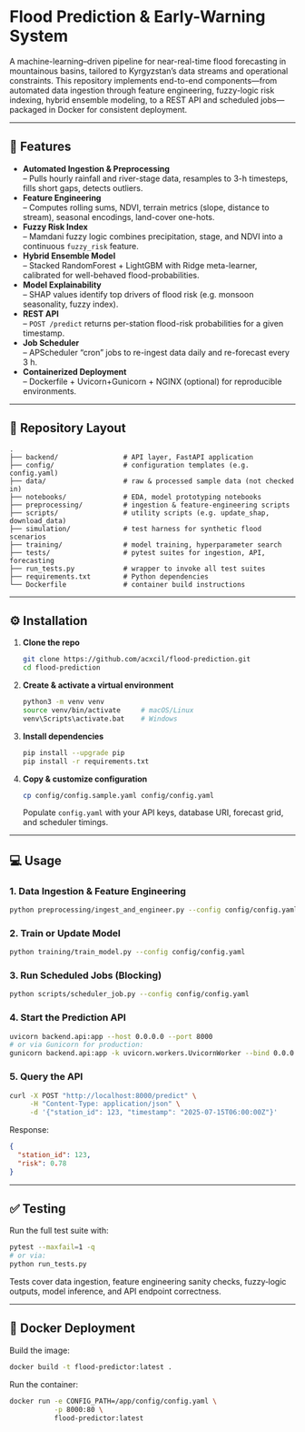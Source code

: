 # Flood Prediction & Early-Warning System

A machine-learning–driven pipeline for near-real-time flood forecasting in mountainous basins, tailored to Kyrgyzstan’s data streams and operational constraints. This repository implements end-to-end components—from automated data ingestion through feature engineering, fuzzy-logic risk indexing, hybrid ensemble modeling, to a REST API and scheduled jobs—packaged in Docker for consistent deployment.

---

## 🚀 Features

- **Automated Ingestion & Preprocessing**  
  – Pulls hourly rainfall and river-stage data, resamples to 3-h timesteps, fills short gaps, detects outliers.  
- **Feature Engineering**  
  – Computes rolling sums, NDVI, terrain metrics (slope, distance to stream), seasonal encodings, land-cover one-hots.  
- **Fuzzy Risk Index**  
  – Mamdani fuzzy logic combines precipitation, stage, and NDVI into a continuous `fuzzy_risk` feature.  
- **Hybrid Ensemble Model**  
  – Stacked RandomForest + LightGBM with Ridge meta-learner, calibrated for well-behaved flood-probabilities.  
- **Model Explainability**  
  – SHAP values identify top drivers of flood risk (e.g. monsoon seasonality, fuzzy index).  
- **REST API**  
  – `POST /predict` returns per-station flood-risk probabilities for a given timestamp.  
- **Job Scheduler**  
  – APScheduler “cron” jobs to re-ingest data daily and re-forecast every 3 h.  
- **Containerized Deployment**  
  – Dockerfile + Uvicorn+Gunicorn + NGINX (optional) for reproducible environments.  

---

## 📂 Repository Layout

```
.
├── backend/                # API layer, FastAPI application    
├── config/                 # configuration templates (e.g. config.yaml)  
├── data/                   # raw & processed sample data (not checked in)  
├── notebooks/              # EDA, model prototyping notebooks  
├── preprocessing/          # ingestion & feature-engineering scripts  
├── scripts/                # utility scripts (e.g. update_shap, download_data)  
├── simulation/             # test harness for synthetic flood scenarios  
├── training/               # model training, hyperparameter search  
├── tests/                  # pytest suites for ingestion, API, forecasting  
├── run_tests.py            # wrapper to invoke all test suites  
├── requirements.txt        # Python dependencies  
└── Dockerfile              # container build instructions  
```

---

## ⚙️ Installation

1. **Clone the repo**  
   ```bash
   git clone https://github.com/acxcil/flood-prediction.git
   cd flood-prediction
   ```

2. **Create & activate a virtual environment**  
   ```bash
   python3 -m venv venv
   source venv/bin/activate     # macOS/Linux
   venv\Scripts\activate.bat    # Windows
   ```

3. **Install dependencies**  
   ```bash
   pip install --upgrade pip
   pip install -r requirements.txt
   ```

4. **Copy & customize configuration**  
   ```bash
   cp config/config.sample.yaml config/config.yaml
   ```
   Populate `config.yaml` with your API keys, database URI, forecast grid, and scheduler timings.

---

## 💻 Usage

### 1. Data Ingestion & Feature Engineering
```bash
python preprocessing/ingest_and_engineer.py --config config/config.yaml
```

### 2. Train or Update Model
```bash
python training/train_model.py --config config/config.yaml
```

### 3. Run Scheduled Jobs (Blocking)
```bash
python scripts/scheduler_job.py --config config/config.yaml
```

### 4. Start the Prediction API
```bash
uvicorn backend.api:app --host 0.0.0.0 --port 8000
# or via Gunicorn for production:
gunicorn backend.api:app -k uvicorn.workers.UvicornWorker --bind 0.0.0.0:80
```

### 5. Query the API
```bash
curl -X POST "http://localhost:8000/predict" \
     -H "Content-Type: application/json" \
     -d '{"station_id": 123, "timestamp": "2025-07-15T06:00:00Z"}'
```

Response:
```json
{
  "station_id": 123,
  "risk": 0.78
}
```

---

## ✅ Testing

Run the full test suite with:
```bash
pytest --maxfail=1 -q
# or via:
python run_tests.py
```

Tests cover data ingestion, feature engineering sanity checks, fuzzy‐logic outputs, model inference, and API endpoint correctness.

---

## 🐳 Docker Deployment

Build the image:
```bash
docker build -t flood-predictor:latest .
```

Run the container:
```bash
docker run -e CONFIG_PATH=/app/config/config.yaml \
           -p 8000:80 \
           flood-predictor:latest
```



